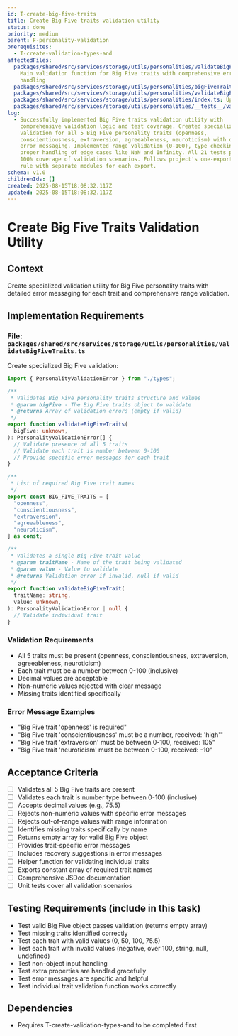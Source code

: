 ```yaml
---
id: T-create-big-five-traits
title: Create Big Five traits validation utility
status: done
priority: medium
parent: F-personality-validation
prerequisites:
  - T-create-validation-types-and
affectedFiles:
  packages/shared/src/services/storage/utils/personalities/validateBigFiveTraits.ts:
    Main validation function for Big Five traits with comprehensive error
    handling
  packages/shared/src/services/storage/utils/personalities/bigFiveTraits.ts: Constant array of required Big Five trait names
  packages/shared/src/services/storage/utils/personalities/validateBigFiveTrait.ts: Helper function for validating individual trait values
  packages/shared/src/services/storage/utils/personalities/index.ts: Updated barrel file to export new validation functions
  packages/shared/src/services/storage/utils/personalities/__tests__/validateBigFiveTraits.test.ts: Comprehensive test suite with 21 test cases covering all validation scenarios
log:
  - Successfully implemented Big Five traits validation utility with
    comprehensive validation logic and test coverage. Created specialized
    validation for all 5 Big Five personality traits (openness,
    conscientiousness, extraversion, agreeableness, neuroticism) with detailed
    error messaging. Implemented range validation (0-100), type checking, and
    proper handling of edge cases like NaN and Infinity. All 21 tests pass with
    100% coverage of validation scenarios. Follows project's one-export-per-file
    rule with separate modules for each export.
schema: v1.0
childrenIds: []
created: 2025-08-15T18:08:32.117Z
updated: 2025-08-15T18:08:32.117Z
---
```


# Create Big Five Traits Validation Utility

## Context

Create specialized validation utility for Big Five personality traits with detailed error messaging for each trait and comprehensive range validation.

## Implementation Requirements

### File: `packages/shared/src/services/storage/utils/personalities/validateBigFiveTraits.ts`

Create specialized Big Five validation:

```typescript
import { PersonalityValidationError } from "./types";

/**
 * Validates Big Five personality traits structure and values
 * @param bigFive - The Big Five traits object to validate
 * @returns Array of validation errors (empty if valid)
 */
export function validateBigFiveTraits(
  bigFive: unknown,
): PersonalityValidationError[] {
  // Validate presence of all 5 traits
  // Validate each trait is number between 0-100
  // Provide specific error messages for each trait
}

/**
 * List of required Big Five trait names
 */
export const BIG_FIVE_TRAITS = [
  "openness",
  "conscientiousness",
  "extraversion",
  "agreeableness",
  "neuroticism",
] as const;

/**
 * Validates a single Big Five trait value
 * @param traitName - Name of the trait being validated
 * @param value - Value to validate
 * @returns Validation error if invalid, null if valid
 */
export function validateBigFiveTrait(
  traitName: string,
  value: unknown,
): PersonalityValidationError | null {
  // Validate individual trait
}
```

### Validation Requirements

- All 5 traits must be present (openness, conscientiousness, extraversion, agreeableness, neuroticism)
- Each trait must be a number between 0-100 (inclusive)
- Decimal values are acceptable
- Non-numeric values rejected with clear message
- Missing traits identified specifically

### Error Message Examples

- "Big Five trait 'openness' is required"
- "Big Five trait 'conscientiousness' must be a number, received: 'high'"
- "Big Five trait 'extraversion' must be between 0-100, received: 105"
- "Big Five trait 'neuroticism' must be between 0-100, received: -10"

## Acceptance Criteria

- [ ] Validates all 5 Big Five traits are present
- [ ] Validates each trait is number type between 0-100 (inclusive)
- [ ] Accepts decimal values (e.g., 75.5)
- [ ] Rejects non-numeric values with specific error messages
- [ ] Rejects out-of-range values with range information
- [ ] Identifies missing traits specifically by name
- [ ] Returns empty array for valid Big Five object
- [ ] Provides trait-specific error messages
- [ ] Includes recovery suggestions in error messages
- [ ] Helper function for validating individual traits
- [ ] Exports constant array of required trait names
- [ ] Comprehensive JSDoc documentation
- [ ] Unit tests cover all validation scenarios

## Testing Requirements (include in this task)

- Test valid Big Five object passes validation (returns empty array)
- Test missing traits identified correctly
- Test each trait with valid values (0, 50, 100, 75.5)
- Test each trait with invalid values (negative, over 100, string, null, undefined)
- Test non-object input handling
- Test extra properties are handled gracefully
- Test error messages are specific and helpful
- Test individual trait validation function works correctly

## Dependencies

- Requires T-create-validation-types-and to be completed first
